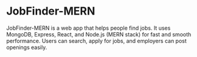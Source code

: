 # JobFinder-MERN
JobFinder-MERN is a web app that helps people find jobs. It uses MongoDB, Express, React, and Node.js (MERN stack) for fast and smooth performance. Users can search, apply for jobs, and employers can post openings easily.

<!-- mongodb+srv://husnainbhinder682:8axBBPlbzUHaMVLP@cluster0.swx42ac.mongodb.net/ -->